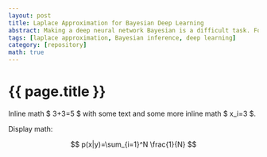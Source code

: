 ```yaml
---
layout: post
title: Laplace Approximation for Bayesian Deep Learning
abstract: Making a deep neural network Bayesian is a difficult task. For my Masters' thesis I've been using Laplace Approximation to achieve this and developed a plug & play PyTorch implementation I would like to showcase in this post. Let's dive in!
tags: [laplace approximation, Bayesian inference, deep learning]
category: [repository]
math: true
---
```


# {{ page.title }}

Inline math $ 3+3=5 $ with some text and some more inline math $ x_i=3 $. 

Display math:

$$ p(x|y)=\sum_{i=1}^N \frac{1}{N} $$ 
